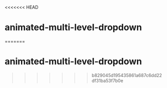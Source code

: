 <<<<<<< HEAD
# animated-multi-level-dropdown
=======
# animated-multi-level-dropdown
>>>>>>> b829045d195435861a687c6dd22df31ba53f7b0e
